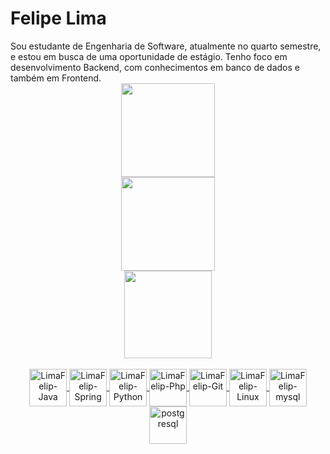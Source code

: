 <h1>Felipe Lima</h1>
Sou estudante de Engenharia de Software, atualmente no quarto semestre, e estou em busca de uma oportunidade de estágio. Tenho foco em desenvolvimento Backend, com conhecimentos em banco de dados e também em Frontend.
<div align="center">
  <a href="https://github.com/LimaFelip">
<img align="" height="150em" src="https://github-readme-stats.vercel.app/api?username=LimaFelip=anuraghazra&show_icons=true&theme=transparent"/>
</div>
<div align="center">
  <a href="https://github.com/LimaFelip">
    
  <img align="" height="150em" src="https://github-readme-stats.vercel.app/api?username=LimaFelip&show_icons=true&theme=dracula&include_all_commits=true&count_private=true"/>
</div>
 <div align="center">      
  <img height="140em" align="" src="https://github-readme-stats.vercel.app/api/top-langs/?username=LimaFelip&layout=compact&langs_count=7&theme=dracula"/>
</div>
  
<div style="display: inline_block" align="center"><br>
<img align="center" alt="LimaFelip-Java" height="60" width="60"
     src="https://cdn.jsdelivr.net/gh/devicons/devicon/icons/java/java-original.svg" />
<img align="center" alt="LimaFelip-Spring" height="60" width="60"
     src="https://cdn.jsdelivr.net/gh/devicons/devicon/icons/spring/spring-original-wordmark.svg" />
<img align="center" alt="LimaFelip-Python" height="60" width="60"
      src="https://cdn.jsdelivr.net/gh/devicons/devicon/icons/python/python-original.svg" />
<img align="center" alt="LimaFelip-Php" height="60" width="60"
      src="https://cdn.jsdelivr.net/gh/devicons/devicon/icons/php/php-original.svg" />
<img align="center" alt="LimaFelip-Git" height="60" width="60"
      src="https://cdn.jsdelivr.net/gh/devicons/devicon/icons/git/git-original.svg" />
<img align="center" alt="LimaFelip-Linux" height="60" width="60"
      src="https://cdn.jsdelivr.net/gh/devicons/devicon/icons/linux/linux-original.svg" />
<img align="center" alt="LimaFelip-mysql" width="60" height="60" 
     src="https://www.vectorlogo.zone/logos/mysql/mysql-official.svg"/></a> 
<img align="center" alt="postgresql" width="60" height="60"    
     src="https://img.icons8.com/color/144/000000/postgreesql.png" /> </a>
</div>  
<div style="display: inline_block"><br>
  <br>
  <br>
